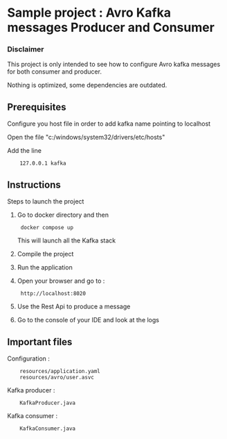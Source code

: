 # Sample project : Avro Kafka messages Producer and Consumer

### Disclaimer

This project is only intended to see how to configure Avro kafka messages for both consumer and producer. 

Nothing is optimized, some dependencies are outdated. 


## Prerequisites

Configure you host file in order to add kafka name pointing to localhost

Open the file "c:/windows/system32/drivers/etc/hosts"

Add the line

        127.0.0.1 kafka


## Instructions

Steps to launch the project

1. Go to docker directory and then
        
        docker compose up
    This will launch all the Kafka stack
2. Compile the project
3. Run the application
4. Open your browser and go to :

        http://localhost:8020
5. Use the Rest Api to produce a message
6. Go to the console of your IDE and look at the logs

## Important files

Configuration :

        resources/application.yaml
        resources/avro/user.asvc

Kafka producer :

        KafkaProducer.java

Kafka consumer :

        KafkaConsumer.java





